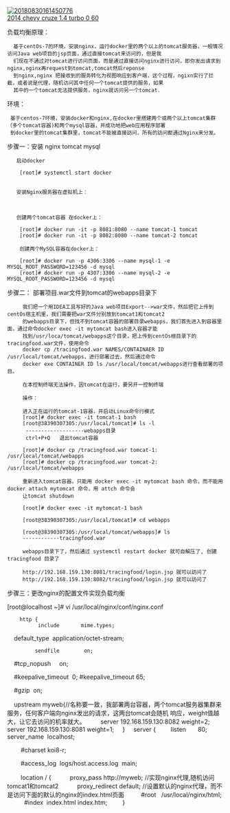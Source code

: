 
<a href="https://ibb.co/VCJPCPg"><img src="https://i.ibb.co/mybMyM9/20180830161450776.png" alt="20180830161450776" border="0"></a><br /><a target='_blank' href='https://statewideinventory.org/chevrolet-0-60-times'>2014 chevy cruze 1.4 turbo 0 60</a><br />

负载均衡原理：

      基于centOs-7的环境，安装nginx，运行docker里的两个以上的tomcat服务器，一般情况访问Java web项目的jsp页面，通过直接tomcat来访问的，但是我
      们现在不通过对tomcat进行访问页面，而是通过直接访问nginx进行访问，即你发出请求到nginx,nginx再request到tomcat,tomcat然后reponse
      到nginx,nginx 把接收到的服务转化为视图响应到客户端，这个过程，ngixn实行了拦截，或者说是代理，随机访问其中任何一个tomcat提供的服务，如果
      其中的一个tomcat无法提供服务，nginx就访问另一个tomcat.


环境：

     基于centos-7环境，安装docker和nginx,在docker里搭建两个或两个以上tomcat集群（多个tomcat容器)和两个mysql容器，并成功地把web应用程序部署
     到docker里的tomcat集群里，tomcat不能被直接訪问，所有的訪问都通过Nginx来分发。

步骤一：安装 nginx tomcat mysql 

       启动docker
       
        [root]# systemctl start docker
       
       
       安装Nginx服务器在虚拟机上：
       
       
       
       创建两个tomcat容器 在docker上：
    
        [root]# docker run -it -p 8081:8080 --name tomcat-1 tomcat
        [root]# docker run -it -p 8082:8080 --name tomcat-2 tomcat
        
        创建两个MySQL容器在docker上：
        
        [root]# docker run -p 4306:3306 --name mysql-1 -e MYSQL_ROOT_PASSWORD=123456 -d mysql
        [root]# docker run -p 4307:3306 --name mysql-2 -e MYSQL_ROOT_PASSWORD=123456 -d mysql

步骤二：  部署项目.war文件到tomcat的webapps目录下
        
         我们把一个用IDEA工具写好的Java web项目Export-->war文件，然后把它上传到centOs宿主机里，我们需要把war文件分别放到tomcat1和tomcat2
         的webapps目录下，但找不到tomcat容器的部署目录webapps，我们首先进入到容器里面，通过命令docker exec -it mytomcat bash进入容器才能
         找到/usr/loca/tomcat/webapps这个目录，把上传到centOs根目录下的tracingfood.war文件，使用命令
         docker cp /tracingfood.war NAMES/CONTAINAER ID /usr/local/tomcat/webapps，进行部署过去，然后通过命令
         docker exe CONTAINER ID ls /usr/local/tomcat/webapps进行查看部署的项目。

         在本控制终端无法操作，因tomcat在运行，要另开一控制终端
 
         操作：
 
         进入正在运行的tomcat-1容器，并启动Linux命令行模式
         [root]# docker exec -it tomcat-1 bash
         [root@38390307305:/usr/local/tomcat]# ls -l
          -------------------webapps目录
          ctrl+P+Q   退出tomcat容器
          
         [root]# docker cp /tracingfood.war tomcat-1: /usr/local/tomcat/webapps
         [root]# docker cp /tracingfood.war tomcat-2: /usr/local/tomcat/webapps
         
         重新进入tomcat容器，只能用 docker exec -it mytomcat bash 命令，而不能用 docker attach mytomcat 命令，用 attch 命令会
         让tomcat shutdown
 
         [root]# docker exec -it mytomcat-1 bash
 
         [root@38390307305:/usr/local/tomcat]# cd webapps
 
         [root@38390307305:/usr/local/tomcat/webapps]# ls 
         ------------tracingfood.war
 
         webapps目录下了，然后通过 systemctl restart docker 就可自解压了, 创建tracingfood 目录了
 
         http://192.168.159.130:8081/tracingfood/login.jsp 就可以訪问了
         http://192.168.159.130:8082/tracingfood/login.jsp 就可以訪问了
         
 步骤三：更改nginx的配置文件实现负载均衡     
 
   [root@localhost ~]# vi /usr/local/nginx/conf/nginx.conf
        
        http {
              include       mime.types;
              default_type  application/octet-stream;

             sendfile        on;
             #tcp_nopush     on;

             #keepalive_timeout  0;
             #keepalive_timeout  65;

             #gzip  on;

             upstream myweb{//名称要一致，我部署两台容器，两个tomcat服务器集群来服务，任何客户端向nginx发出的请求，这两台tomcat会随机
                              响应，weight值越大，让它去访问的机率就大。
             server 192.168.159.130:8082 weight=2;
             server 192.168.159.130:8081 weight=1;
           }
    server {
        listen       80;
        server_name  localhost;

        #charset koi8-r;

        #access_log  logs/host.access.log  main;

        location / {
          proxy_pass http://myweb;        //实现nginx代理,随机访问tomcat1和tomcat2
          proxy_redirect default;         //设置默认的nginx代理，而不是访问下面的默认的nginx的index.html页面
         #root   /usr/local/nginx/html;
          #index  index.html index.htm;
        }
         
 
 
 
 
 
 
 
 
 

